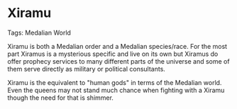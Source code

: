 # Xiramu

Tags: Medalian World

Xiramu is both a Medalian order and a Medalian species/race. For the most part Xiramus is a mysterious specific and live on its own but Xiramus do offer prophecy services to many different parts of the universe and some of them serve directly as military or political consultants.

Xiramu is the equivalent to "human gods" in terms of the Medalian world. Even the queens may not stand much chance when fighting with a Xiramu though the need for that is shimmer.